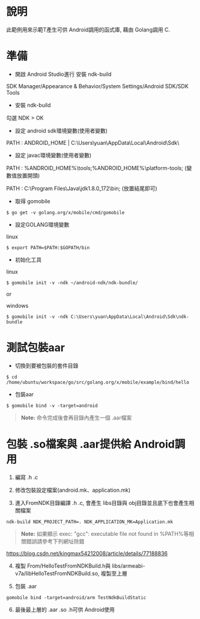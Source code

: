 # 說明



此範例用來示範T產生可供 Android調用的函式庫, 藉由 Golang調用 C.



# 準備

  

- 開啟 Android Studio進行 安裝 ndk-build

SDK Manager/Appearance & Behavior/System Settings/Android SDK/SDK Tools

  

- 安裝 ndk-build

勾選 NDK > OK

  

- 設定 android sdk環境變數(使用者變數)

PATH : ANDROID_HOME | C:\Users\yuan\AppData\Local\Android\Sdk\

  

- 設定 javac環境變數(使用者變數)

PATH : %ANDROID_HOME%\tools\;%ANDROID_HOME%\platform-tools\; (變數值放置開頭)

PATH : C:\Program Files\Java\jdk1.8.0_172\bin; (放置結尾即可)

  

- 取得 gomobile

```$ go get -v golang.org/x/mobile/cmd/gomobile```

  

- 設定GOLANG環境變數

linux

```$ export PATH=$PATH:$GOPATH/bin```

  

- 初始化工具

linux

```$ gomobile init -v -ndk ~/android-ndk/ndk-bundle/```

or

windows

```$ gomobile init -v -ndk C:\Users\yuan\AppData\Local\Android\Sdk\ndk-bundle```

# 測試包裝aar

- 切換到要被包裝的套件目錄

```$ cd /home/ubuntu/workspace/go/src/golang.org/x/mobile/example/bind/hello```

  

- 包裝aar

```$ gomobile bind -v -target=android```

>  **Note:** 命令完成後會再目錄內產生一個 .aar檔案

# 包裝 .so檔案與 .aar提供給 Android調用

1. 編寫 .h .c

2. 修改包裝設定檔案(android.mk、application.mk)

4. 進入FromNDK目錄編譯 .h .c, 會產生 libs目錄與 obj目錄並且底下也會產生相關檔案

```ndk-build NDK_PROJECT_PATH=. NDK_APPLICATION_MK=Application.mk```

>  **Note:** 如果顯示 exec: "gcc": executable file not found in %PATH%等相關錯誤請參考下列網址除錯

https://blog.csdn.net/kingmax54212008/article/details/77188836

4. 複製 From/HelloTestFromNDKBuild.h與 libs/armeabi-v7a/libHelloTestFromNDKBuild.so, 複製至上層

5. 包裝 .aar

```gomobile bind -target=android/arm TestNdkBuildStatic```

6. 最後最上層的 .aar .so .h可供 Android使用